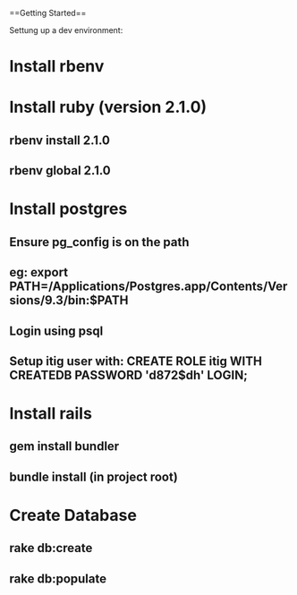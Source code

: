 ==Getting Started==

Settung up a dev environment:

# Install rbenv
# Install ruby (version 2.1.0)
## rbenv install 2.1.0
## rbenv global 2.1.0
# Install postgres
## Ensure pg_config is on the path
## eg: export PATH=/Applications/Postgres.app/Contents/Versions/9.3/bin:$PATH
## Login using psql
## Setup itig user with: CREATE ROLE itig WITH CREATEDB PASSWORD 'd872$dh' LOGIN;
# Install rails
## gem install bundler
## bundle install (in project root)
# Create Database
## rake db:create
## rake db:populate
